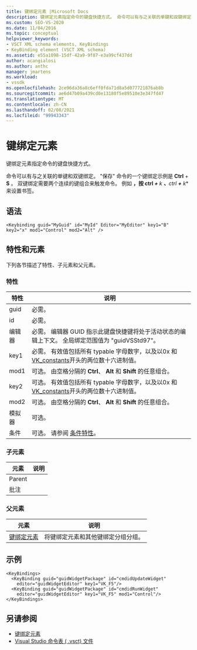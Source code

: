 ```yaml
---
title: 键绑定元素 |Microsoft Docs
description: 键绑定元素指定命令的键盘快捷方式。 命令可以有与之关联的单键和双键绑定。
ms.custom: SEO-VS-2020
ms.date: 11/04/2016
ms.topic: conceptual
helpviewer_keywords:
- VSCT XML schema elements, KeyBindings
- KeyBinding element (VSCT XML schema)
ms.assetid: e55a1098-15df-42a9-9f87-e3a99cf437dd
author: acangialosi
ms.author: anthc
manager: jmartens
ms.workload:
- vssdk
ms.openlocfilehash: 2ce96da36a8c6eff0fda71d8a5d077721876ab8b
ms.sourcegitcommit: ae6d47b09a439cd0e13180f5e89510e3e347fd47
ms.translationtype: MT
ms.contentlocale: zh-CN
ms.lasthandoff: 02/08/2021
ms.locfileid: "99943343"
---
```

# <a name="keybinding-element"></a>键绑定元素
键绑定元素指定命令的键盘快捷方式。

 命令可以有与之关联的单键和双键绑定。 "保存" 命令的一个键绑定示例是 **Ctrl** + **S** 。  双键绑定需要两个连续的键组合来触发命令。 例如 <strong>，按 ctrl *+</strong> k <strong>、</strong>ctrl <strong>+</strong> k** 来设置书签。

## <a name="syntax"></a>语法

```
<Keybinding guid="MyGuid" id="MyId" Editor="MyEditor" key1="B" key2="x" mod1="Control" mod2="Alt" />
```

## <a name="attributes-and-elements"></a>特性和元素
 下列各节描述了特性、子元素和父元素。

### <a name="attributes"></a>特性

|特性|说明|
|---------------|-----------------|
|guid|必需。|
|id|必需。|
|编辑器|必需。 编辑器 GUID 指示此键盘快捷键将处于活动状态的编辑上下文。 全局绑定范围值为 "guidVSStd97"。|
|key1|必需。 有效值包括所有 typable 字母数字，以及以0x 和 [VK_constants](/windows/desktop/inputdev/virtual-key-codes)开头的两位数十六进制值。|
|mod1|可选。 由空格分隔的 **Ctrl**、 **Alt** 和 **Shift** 的任意组合。|
|key2|可选。 有效值包括所有 typable 字母数字，以及以0x 和 [VK_constants](/windows/desktop/inputdev/virtual-key-codes)开头的两位数十六进制值。|
|mod2|可选。 由空格分隔的 **Ctrl**、 **Alt** 和 **Shift** 的任意组合。|
|模拟器|可选。|
|条件|可选。 请参阅 [条件特性](../extensibility/vsct-xml-schema-conditional-attributes.md)。|

### <a name="child-elements"></a>子元素

|元素|说明|
|-------------|-----------------|
|Parent||
|批注||

### <a name="parent-elements"></a>父元素

|元素|说明|
|-------------|-----------------|
|[键绑定元素](../extensibility/keybindings-element.md)|将键绑定元素和其他键绑定分组分组。|

## <a name="example"></a>示例

```
<KeyBindings>
  <KeyBinding guid="guidWidgetPackage" id="cmdidUpdateWidget"
    editor="guidWidgetEditor" key1="VK_F5"/>
  <KeyBinding guid="guidWidgetPackage" id="cmdidRunWidget"
    editor="guidWidgetEditor" key1="VK_F5" mod1="Control"/>
</KeyBindings>
```

## <a name="see-also"></a>另请参阅
- [键绑定元素](../extensibility/keybindings-element.md)
- [Visual Studio 命令表 ( .vsct) 文件](../extensibility/internals/visual-studio-command-table-dot-vsct-files.md)
